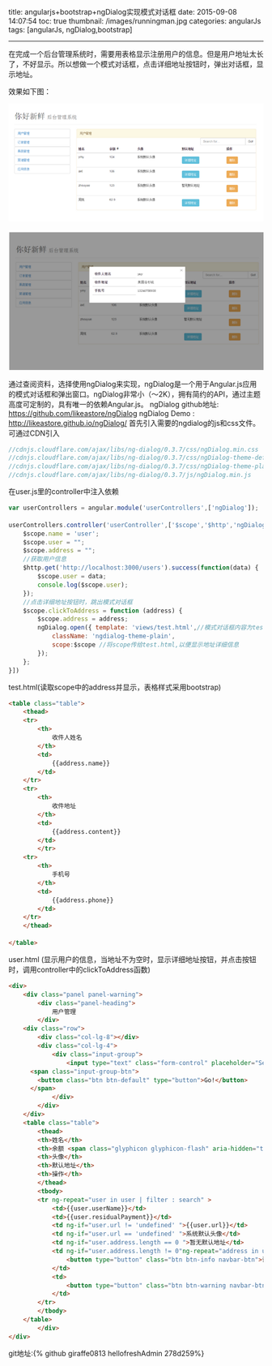title: angularjs+bootstrap+ngDialog实现模式对话框
date: 2015-09-08 14:07:54
toc: true
thumbnail: /images/runningman.jpg
categories: angularJs
tags: [angularJs, ngDialog,bootstrap]

---


在完成一个后台管理系统时，需要用表格显示注册用户的信息。但是用户地址太长了，不好显示。所以想做一个模式对话框，点击详细地址按钮时，弹出对话框，显示地址。
<!--more-->
效果如下图：

![图片描述][1]


![图片描述][2]


  [1]: /images/1.jpg
  [2]: /images/2.jpg

通过查阅资料，选择使用ngDialog来实现，ngDialog是一个用于Angular.js应用的模式对话框和弹出窗口。ngDialog非常小（〜2K），拥有简约的API，通过主题高度可定制的，具有唯一的依赖Angular.js。
ngDialog github地址:   https://github.com/likeastore/ngDialog
ngDialog Demo : http://likeastore.github.io/ngDialog/
首先引入需要的ngdialog的js和css文件。
可通过CDN引入

```javascript
//cdnjs.cloudflare.com/ajax/libs/ng-dialog/0.3.7/css/ngDialog.min.css  
//cdnjs.cloudflare.com/ajax/libs/ng-dialog/0.3.7/css/ngDialog-theme-default.min.css  
//cdnjs.cloudflare.com/ajax/libs/ng-dialog/0.3.7/css/ngDialog-theme-plain.min.css  
//cdnjs.cloudflare.com/ajax/libs/ng-dialog/0.3.7/js/ngDialog.min.js  
```
在user.js里的controller中注入依赖

```javascript
var userControllers = angular.module('userControllers',['ngDialog']);  
  
userControllers.controller('userController',['$scope','$http','ngDialog',function($scope,$http, ngDialog){  
    $scope.name = 'user';  
    $scope.user = "";  
    $scope.address = "";  
    //获取用户信息  
    $http.get('http://localhost:3000/users').success(function(data) {  
        $scope.user = data;  
        console.log($scope.user);  
    });  
    //点击详细地址按钮时，跳出模式对话框  
    $scope.clickToAddress = function (address) {  
        $scope.address = address;  
        ngDialog.open({ template: 'views/test.html',//模式对话框内容为test.html  
            className: 'ngdialog-theme-plain',  
            scope:$scope //将scope传给test.html,以便显示地址详细信息  
        });  
    };  
}]) 
```

test.html(读取scope中的address并显示，表格样式采用bootstrap)


```html
<table class="table">  
    <thead>  
    <tr>  
        <th>  
            收件人姓名  
        </th>  
        <td>  
            {{address.name}}  
        </td>  
    </tr>  
    <tr>  
        <th>  
            收件地址  
        </th>  
        <td>  
            {{address.content}}  
        </td>  
        </tr>  
    <tr>  
        <th>  
            手机号  
        </th>  
        <td>  
            {{address.phone}}  
        </td>  
    </tr>  
    </thead>  
  
</table>  
```

user.html (显示用户的信息，当地址不为空时，显示详细地址按钮，并点击按钮时，调用controller中的clickToAddress函数)

```html
<div>  
    <div class="panel panel-warning">  
        <div class="panel-heading">  
            用户管理  
        </div>  
    <div class="row">  
        <div class="col-lg-8"></div>  
        <div class="col-lg-4">  
            <div class="input-group">  
                <input type="text" class="form-control" placeholder="Search for..." ng-model='search'>  
      <span class="input-group-btn">  
        <button class="btn btn-default" type="button">Go!</button>  
      </span>  
            </div>  
        </div>  
    </div>  
    <table class="table">  
        <thead>  
        <th>姓名</th>  
        <th>余额 <span class="glyphicon glyphicon-flash" aria-hidden="true"> </span></th>  
        <th>头像</th>  
        <th>默认地址</th>  
        <th>操作</th>  
        </thead>  
        <tbody>  
        <tr ng-repeat="user in user | filter : search" >  
            <td>{{user.userName}}</td>  
            <td>{{user.residualPayment}}</td>  
            <td ng-if="user.url != 'undefined' ">{{user.url}}</td>  
            <td ng-if="user.url == 'undefined' ">系统默认头像</td>  
            <td ng-if="user.address.length == 0 ">暂无默认地址</td>  
            <td ng-if="user.address.length != 0"ng-repeat="address in user.address " ng-click="clickToAddress(address)">  
                <button type="button" class="btn btn-info navbar-btn">详细地址</button>  
            </td>  
            <td>  
                <button type="button" class="btn btn-warning navbar-btn" ng-click="remove(user._id)">删除</button>  
            </td>  
        </tr>  
        </tbody>  
    </table>  
        </div>  
</div>  
```

git地址:{% github giraffe0813 hellofreshAdmin 278d259%}
